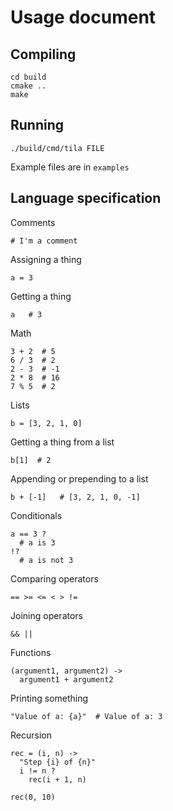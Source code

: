 Usage document
==============

Compiling
---------

    cd build
    cmake ..
    make

Running
-------

    ./build/cmd/tila FILE

Example files are in `examples`

Language specification
----------------------

Comments

    # I'm a comment

Assigning a thing

    a = 3

Getting a thing

    a   # 3

Math

    3 + 2  # 5
    6 / 3  # 2
    2 - 3  # -1
    2 * 8  # 16
    7 % 5  # 2

Lists

    b = [3, 2, 1, 0]

Getting a thing from a list

    b[1]  # 2

Appending or prepending to a list

    b + [-1]   # [3, 2, 1, 0, -1]

Conditionals

    a == 3 ?
      # a is 3
    !?
      # a is not 3

Comparing operators

    == >= <= < > !=

Joining operators

    && ||

Functions

    (argument1, argument2) ->
      argument1 + argument2

Printing something

    "Value of a: {a}"  # Value of a: 3

Recursion

    rec = (i, n) ->
      "Step {i} of {n}"
      i != n ?
        rec(i + 1, n)

    rec(0, 10)
